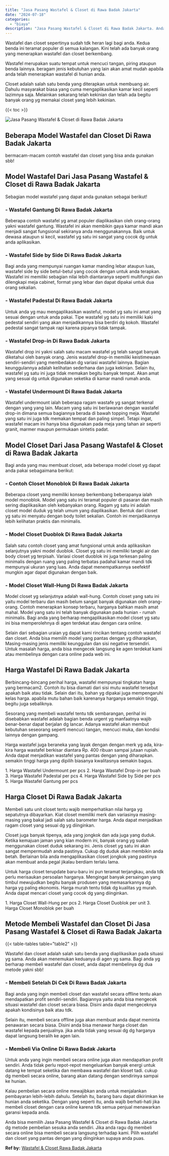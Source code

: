```yaml
---
title: "Jasa Pasang Wastafel & Closet di Rawa Badak Jakarta"
date: "2024-07-18"
categories: 
  - "biaya"
description: "Jasa Pasang Wastafel & Closet di Rawa Badak Jakarta. Anda bisa memilih Jasa Pasang Wastafel & Closet di Rawa Badak Jakarta dg metode pembelian sesuka anda se..."
---
```


Wastafel dan closet sepertinya sudah tdk heran lagi bagi anda. Kedua benda ini teramat populer di semua kalangan. Kini telah ada banyak orang yang menerapkan wastafel dan closet berkembang.

Wastafel merupakan suatu tempat untuk mencuci tangan, piring ataupun benda lainnya. beragam jenis kebutuhan yang lain akan amat mudah apabila anda telah menerapkan wastafel di hunian anda.

Closet adalah salah satu benda yang diterapkan untuk membuang air. Dahulu masyarakat biasa yang cuma mengaplikasikan kamar kecil seperti lazimnya saja. Melainkan sekarang telah kekinian dan telah ada begitu banyak orang yg memakai closet yang lebih kekinian.

{{< toc >}}

![Jasa Pasang Wastafel & Closet di Rawa Badak Jakarta](/images/wastafel-closet-murah65.png)

## Beberapa Model Wastafel dan Closet Di Rawa Badak Jakarta

bermacam-macam contoh wastafel dan closet yang bisa anda gunakan sbb!

## Model Wastafel Dari Jasa Pasang Wastafel & Closet di Rawa Badak Jakarta

Sebagian model wastafel yang dapat anda gunakan sebagai berikut!

### \- Wastafel Gantung Di Rawa Badak Jakarta

Beberapa contoh wastafel yg amat populer diaplikasikan oleh orang-orang yakni wastafel gantung. Wastafel ini akan membikin gaya kamar mandi akan menjadi sangat fungsional sekiranya anda menggunakannya. Baik untuk dewasa ataupun si kecil, wastafel yg satu ini sangat yang cocok dg untuk anda aplikasikan.

### \- Wastafel Side by Side Di Rawa Badak Jakarta

Bagi anda yang mempunyai ruangan kamar manding lebar ataupun luas, wastafel side by side betul-betul yang cocok dengan untuk anda terapkan. Wastafel ini memiliki sebagian nilai lebih diantaranya seperti multifungsi dan dilengkapi meja cabinet, format yang lebar dan dapat dipakai untuk dua orang sekalian.

### \- Wastafel Padestal Di Rawa Badak Jakarta

Untuk anda yg mau mengaplikasikan wasteful, model yg satu ini amat yang sesuai dengan untuk anda pakai. Tipe wastafel yg satu ini memiliki kaki pedestal sendiri yang akan menjadikannya bisa berdiri dg kokoh. Wastafel pedestal sangat tampak rapi karena pipanya tidak tampak.

### \- Wastafel Drop-in Di Rawa Badak Jakarta

Wastafel drop ini yakni salah satu macam wastafel yg telah sangat banyak diketahui oleh banyak orang. Jenis wastafel drop-in memiliki keistimewaan sendiri-sendiri yang membedakan dg variasi wastafel lainnya. Bagian keunggulannya adalah kelihatan sederhana dan juga kekinian. Selain itu, wastafel yg satu ini juga tidak memakan begitu banyak tempat. Akan amat yang sesuai dg untuk digunakan seketika di kamar mandi rumah anda.

### \- Wastafel Undermount Di Rawa Badak Jakarta

Wastafel undermount ialah beberapa ragam wastafe yg sangat terkenal dengan yang yang lain. Macam yang satu ini berlawanan dengan wastafel drop-in dimana semua bagiannya berada di bawah topping meja. Wastafel yang satu ini juga tdk memakan tempat dan paling simpel. Tetapi ingat, wastafel macam ini hanya bisa digunakan pada meja yang tahan air seperti granit, marmer maupun permukaan sintetis padat.

## Model Closet Dari Jasa Pasang Wastafel & Closet di Rawa Badak Jakarta

Bagi anda yang mau membuat closet, ada beberapa model closet yg dapat anda pakai sebagaimana berikut:

### \- Contoh Closet Monoblok Di Rawa Badak Jakarta

Beberapa closet yang memiliki konsep berkembang beberapanya ialah model monoblok. Model yang satu ini teramat populer di pasaran dan masih sering diaplikasikan oleh kebanyakan orang. Ragam yg satu ini adalah closet model duduk yg telah umum yang diaplikasikan. Bentuk dari closet yg satu ini menyatu dengan body toilet sekalian. Contoh ini menjadikannya lebih kelihatan praktis dan minimalis.

### \- Model Closet Duoblok Di Rawa Badak Jakarta

Salah satu contoh closet yang amat fungsional untuk anda aplikasikan selanjutnya yakni model duoblok. Closet yg satu ini memiliki tangki air dan body closet yg terpisah. Variasi closet duoblok ini juga terkesan paling minimalis dengan ruang yang paling terbatas padahal kamar mandi tdk mempunyai ukuran yang luas. Anda dapat menempatkannya seefektif mungkin agar dapat digunakan dengan baik.

### \- Model Closet Wall-Hung Di Rawa Badak Jakarta

Model closet yg selanjutnya adalah wall-hung. Contoh closet yang satu ini yaitu model terbaru dan masih belum sangat banyak digunakan oleh orang-orang. Contoh menerapkan konsep terbaru, harganya bahkan masih amat mahal. Model yang satu ini telah banyak digunakan pada hunian - rumah minimalis. Bagi anda yang berharap mengaplikasikan model closet yg satu ini bisa memperolehnya di agen terdekat atau dengan cara online.

Selain dari sebagian uraian yg dapat kami rincikan tentang contoh wastafel dan closet. Anda bisa memilih model yang pantas dengan yg diharapkan, Masing-masing jenis memiliki keunggulan dan sisi negative tersendiri. Untuk masalah harga, anda bisa mengecek langsung ke agen terdekat kami atau membelinya dengan cara online pada web ini.

## Harga Wastafel Di Rawa Badak Jakarta

Berbincang-bincang perihal harga, wastafel mempunyai tingkatan harga yang bermacam2. Contoh itu bisa diamati dari sisi mutu wastafel tersebut apakah baik atau tidak. Selain dari itu, bahan yg dipakai juga mempengaruhi kelas harga. apabila mutu bahan baik karenanya harganya semakin tinggi, begitu juga sebaliknya.

Sesorang yang membeli wastafel tentu tdk sembarangan, perihal ini disebabkan wastafel adalah bagian benda urgent yg manfaatnya wajib benar-benar dapat berjalan dg lancar. Adanya wastafel akan membut kebutuhan seseorang seperti mencuci tangan, mencuci muka, dan kondisi lainnya dengan gampang.

Harga wastafel juga beraneka yang layak dengan dengan merk yg ada, kira-kira harga wastafel berkisar diantara Rp. 400 ribuan sampai jutaan rupiah. Anda dapat menjadikan wastafel yang pantas dengan yang diharapkan. semakin tinggi harga yang dipilih biasanya kwalitasnya semakin bagus.

1\. Harga Wastafel Undermount per pcs 2. Harga Wastafel Drop-in per buah 3. Harga Wastafel Padestal per pcs 4. Harga Wastafel Side by Side per pcs 5. Harga Wastafel Gantung per pcs

## Harga Closet Di Rawa Badak Jakarta

Membeli satu unit closet tentu wajib memperhatikan nilai harga yg sepatutnya dibayarkan. Kiat closet memiliki merk dan variasinya masing-masing yang bakal jadi salah satu barometer harga. Anda dapat menjadikan ragam closet yang sesuai dg yg diinginkan.

Closet juga banyak tipenya, ada yang jongkok dan ada juga yang duduk. Ketika kemajuan jaman yang kian modern ini, banyak orang yg sudah menggunakan closet duduk sekarang ini. Jenis closet yg satu ini akan sangat mempermudah anda pastinya. Cukup dg duduk akan membikin anda betah. Berlainan bila anda mengaplikasikan closet jongkok yang pastinya akan membuat anda pegal jikalau berdiam terlalu lama.

Untuk harga closet terupdate baru-baru ini pun teramat terjangkau, anda tdk perlu merisaukan persoalan harganya. Mengingat banyak persaingan yang timbul mewujudkan begitu banyak produsen yang memasarkannya dg harga yg paling ekonomis. Harga murah tentu tidak dg kualitas yg murah. Anda dapat mencari closet yang cocok dg yang diinginkan.

1\. Harga Closet Wall-Hung per pcs 2. Harga Closet Duoblok per unit 3. Harga Closet Monoblok per buah

## Metode Membeli Wastafel dan Closet Di Jasa Pasang Wastafel & Closet di Rawa Badak Jakarta

{{< table-tables table="table2" >}}

Wastafel dan closet adalah salah satu benda yang diaplikasikan pada situasi yg sama. Anda akan menemukan keduanya di agen yg sama. Bagi anda yg berharap membeli wastafel dan closet, anda dapat membelinya dg dua metode yakni sbb!

### \- Membeli Setelah Di Cek Di Rawa Badak Jakarta

Bagi anda yang ingin membeli closet dan wastafel secara offline tentu akan mendapatkan profit sendiri-sendiri. Bagiannya yaitu anda bisa mengecek situasi wastafel dan closet secara biasa. Disini anda dapat mengeceknya apakah kondisinya baik atau tdk.

Selain itu, membeli secara offline juga akan membuat anda dapat meminta penawaran secara biasa. Disini anda bisa menawar harga closet dan wastafel kepada penjualnya. jika anda tidak yang sesuai dg dg harganya dapat langsung beralih ke agen lain.

### \- Membeli Via Online Di Rawa Badak Jakarta

Untuk anda yang ingin membeli secara online juga akan mendapatkan profit sendiri. Anda tidak perlu repot-repot mengeluarkan banyak energi untuk datang ke tempat seketika dan membawa wastafel dan kloset tadi. cukup dg membeli secara online, barang akan datang dengan sendirinya sampai ke hunian.

Kalau pembelian secara online mewajibkan anda untuk menjalankan pembayaran lebih-lebih dahulu. Setelah itu, barang baru dapat dikirimkan ke hunian anda seketika. Dengan yang seperti itu, anda wajib berhati-hati jika membeli closet dengan cara online karena tdk semua penjual menawarkan garansi kepada anda.

Anda bisa memilih Jasa Pasang Wastafel & Closet di Rawa Badak Jakarta dg metode pembelian sesuka anda sendiri. Jika anda ragu dg membeli secara online bisa membeli secara langsung terhadap kami. Pilih wastafel dan closet yang pantas dengan yang diinginkan supaya anda puas.

**Ref by:** [Wastafel & Closet Rawa Badak Jakarta](https://id.wikipedia.org/wiki/Wastafel)
